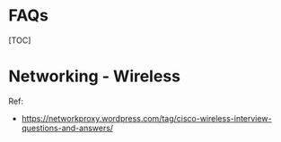 # FAQs

[TOC]

# Networking - Wireless

Ref: 

- https://networkproxy.wordpress.com/tag/cisco-wireless-interview-questions-and-answers/
